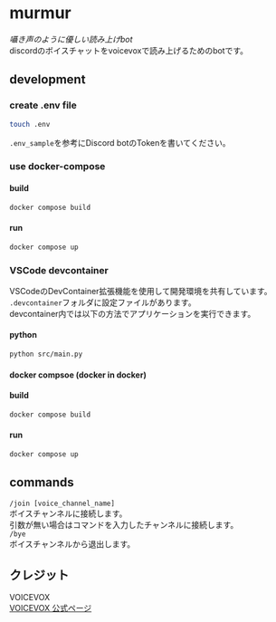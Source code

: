 # murmur
_囁き声のように優しい読み上げbot_  
discordのボイスチャットをvoicevoxで読み上げるためのbotです。  
## development

### create .env file
```bash
touch .env
```
`.env_sample`を参考にDiscord botのTokenを書いてください。  
### use docker-compose
#### build
```bash
docker compose build
```
#### run
```bash
docker compose up
```

### VSCode devcontainer
VSCodeのDevContainer拡張機能を使用して開発環境を共有しています。  
`.devcontainer`フォルダに設定ファイルがあります。  
devcontainer内では以下の方法でアプリケーションを実行できます。
#### python
```bash
python src/main.py
```
#### docker compsoe (docker in docker)
#### build
```bash
docker compose build
```
#### run
```bash
docker compose up
```

## commands
`/join [voice_channel_name]`  
ボイスチャンネルに接続します。  
引数が無い場合はコマンドを入力したチャンネルに接続します。  
`/bye`  
ボイスチャンネルから退出します。

## クレジット
VOICEVOX  
[VOICEVOX 公式ページ](https://voicevox.hiroshiba.jp/)
